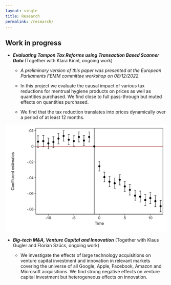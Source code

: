 ```yaml
---
layout: single
title: Research
permalink: /research/
---
```


## Work in progress

- ***Evaluating Tampon Tax Reforms using Transaction Based Scanner Data*** (Together with Klara Kinnl, ongoing work)

  - *A preliminary version of this paper was presented at the European Parliaments FEMM committee workshop on 08/12/2022.*
  
  - In this project we evaluate the causal impact of various tax reductions for mentrual hygiene products on prices as well as quantities purchased. We find close to full pass-through but muted effects on quantities purchased. 

  - We find that the tax reduction translates into prices dynamically over a period of at least 12 months.

![Event_dd graph](/assets/images/event_dd_mhps.jpg)



- ***Big-tech M&A, Venture Capital and Innovation*** (Together with Klaus Gugler and Florian Szücs, ongoing work)

  - We investigate the effects of large technology acquisitions on venture capital investment and innovation in relevant markets covering the universe of all Google, Apple, Facebook, Amazon and Microsoft acquisitions. We find strong negative effects on venture capital investment but heterogeneous effects on innovation.
